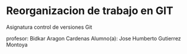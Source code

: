 # Reorganizacion de trabajo en GIT

Asignatura control de versiones Git

profesor: Bidkar Aragon Cardenas 
Alumno(a): Jose Humberto Gutierrez Montoya
